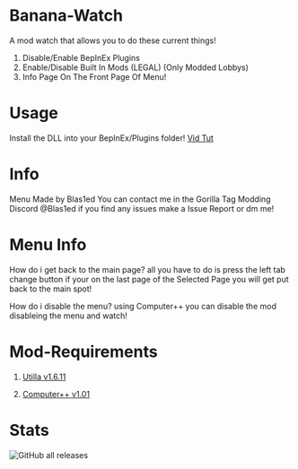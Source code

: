 # Banana-Watch
A mod watch that allows you to do these current things!

1. Disable/Enable BepInEx Plugins
2. Enable/Disable Built In Mods (LEGAL) (Only Modded Lobbys)
3. Info Page On The Front Page Of Menu!

# Usage
Install the <a>DLL<a> into your BepInEx/Plugins folder! <a href = "https://www.youtube.com/watch?v=Lu_-PPg6jSk">Vid Tut<a>

# Info
Menu Made by Blas1ed You can contact me in the Gorilla Tag Modding Discord @Blas1ed if you find any issues make a Issue Report or dm me!

# Menu Info
How do i get back to the main page? all you have to do is press the left tab change button if your on the last page of the Selected Page you will get put back to the main spot!

How do i disable the menu? using Computer++ you can disable the mod disableing the menu and watch!

# Mod-Requirements
1. <a href = "https://github.com/legoandmars/Utilla/releases/tag/v1.6.11">Utilla v1.6.11<a>

2. <a href = "https://github.com/KyleTheScientist/ComputerPlusPlus/releases/tag/v1.0.1">Computer++ v1.01<a>

# Stats
![GitHub all releases](https://img.shields.io/github/downloads/Blas1ed/Banana-Watch/total)
